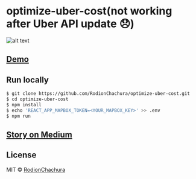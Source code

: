 # optimize-uber-cost(not working after Uber API update 😞)

> 
![alt text](https://cdn-images-1.medium.com/max/1100/1*NmYadaV8gUFAjFX1KaG5Xw.jpeg)

## [Demo](https://rodionchachura.github.io/optimize-uber-cost/)

## Run locally
```bash
$ git clone https://github.com/RodionChachura/optimize-uber-cost.git
$ cd optimize-uber-cost
$ npm install
$ echo 'REACT_APP_MAPBOX_TOKEN=<YOUR_MAPBOX_KEY>' >> .env
$ npm run
```

## [Story on Medium](https://rodionchachura.github.io/optimize-uber-cost/)

## License

MIT © [RodionChachura](https://geekrodion.com)

